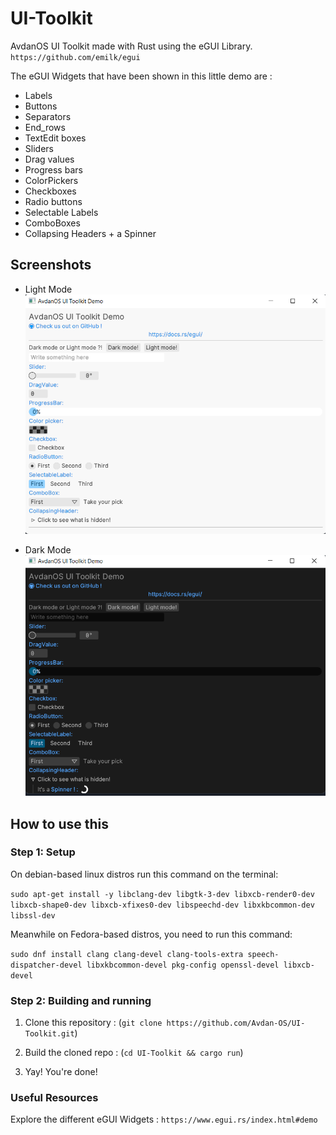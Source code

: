 # UI-Toolkit

AvdanOS UI Toolkit made with Rust using the eGUI Library.
`https://github.com/emilk/egui`

The eGUI Widgets that have been shown in this little demo are :
- Labels
- Buttons
- Separators
- End_rows
- TextEdit boxes
- Sliders
- Drag values
- Progress bars
- ColorPickers
- Checkboxes
- Radio buttons
- Selectable Labels
- ComboBoxes
- Collapsing Headers + a Spinner

## Screenshots

- Light Mode
![Screenshot1](screenshots/avdanOS_UIToolkit_Demo_screenshot_lightmode.png)

- Dark Mode
![Screenshot1](screenshots/avdanOS_UIToolkit_Demo_screenshot_darkmode.png)

## How to use this

### Step 1: Setup

On debian-based linux distros run this command on the terminal:

```sudo apt-get install -y libclang-dev libgtk-3-dev libxcb-render0-dev libxcb-shape0-dev libxcb-xfixes0-dev libspeechd-dev libxkbcommon-dev libssl-dev```

Meanwhile on Fedora-based distros, you need to run this command:

```sudo dnf install clang clang-devel clang-tools-extra speech-dispatcher-devel libxkbcommon-devel pkg-config openssl-devel libxcb-devel```

### Step 2: Building and running

1. Clone this repository : (`git clone https://github.com/Avdan-OS/UI-Toolkit.git`)

2. Build the cloned repo : (`cd UI-Toolkit && cargo run`)

3. Yay! You're done!

### Useful Resources

Explore the different eGUI Widgets : `https://www.egui.rs/index.html#demo`
